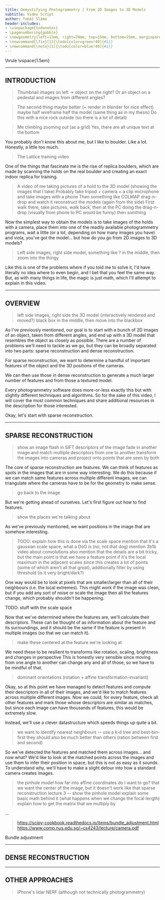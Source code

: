 ```yaml
---
title: Demystifying Photogrammetry | From 2D Images to 3D Models
subtitle: Video Script
author: Tomáš Sláma
header-includes:
- \usepackage{todonotes}
- \pagenumbering{gobble}
- \newgeometry{left=15mm, right=70mm, top=15mm, bottom=15mm, marginparwidth=60mm}
- \newcommand{\fix}[1]{\todo[color=green!40]{#1}}
- \newcommand{\note}[1]{\todo[color=blue!40]{#1}}
---
```


\hrule
\vspace{1.5em}

---
INTRODUCTION
---

> Thumbnail images on left -> object on the right? Or an object on a pedestal and images from different angles?

> The second thing maybe better (+ render in blender for nice effect)
> maybe half wireframe half the model (same thing as in my thesis)
> Do this with a nice rock outside (so there is a lot of detail)

> Me climbing zooming out (as a grid)
> Yes, there are all unique text at the bottom

You probably don't know this about me, but I like to boulder.
Like a lot.
Honestly, a little too much.

> The Lattice training video

One of the things that fascinate me is the rise of replica boulders, which are made by scanning the holds on the real boulder and creating an exact indoor replica for training.

> A video of me taking pictures of a hold to the 3D model (showing the images that I take)
> Probably take tripod + camera + a clip microphone and take images with a phone
> Then something like COLMAP drag-n-drop and watch it reconstruct the models (again from the side)
> First walk there, take pictures, walk back, then at the PC doing the drag-n-drop (visually from phone to PC would be funny)
>   then somthing

Now the simplest way to obtain the models is to take images of the holds with a camera, place them into one of the readily available photogrammetry programs, wait a little (or a lot, depending on how many images you have) and viola, you've got the model... but how do you go from 2D images to 3D models?

> Left side images, right side model, something like ? in the middle, then zoom into the thingy

Like this is one of the problems where if you told me to solve it, I'd have literally no idea where to even begin, and I bet that you feel the same way.
But, as with many things in life, the magic is just math, which I'll attempt to explain in this video.


---
OVERVIEW
---

> left side images, right side the 3D model (interactively rendered and moved?)
> black box in the middle, then move into the blackbox

As I've previously mentioned, our goal is to start with a bunch of 2D images of an object, taken from different angles, and end up with a 3D model that resembles the object as closely as possible.
There are a number of problems we'll need to tackle as we go, but they can be broadly separated into two parts: sparse reconstruction and dense reconstruction.

For sparse reconstruction, we want to determine a handful of important features of the object and the 3D positions of the cameras.

We can then use those in dense reconstruction to generate a much larger number of features and from those a textured model.

Every photogrammetry software does more-or-less exactly this but with slightly different techniques and algorithms.
So for the sake of this video, I will cover the most common techniques and share additional resources in the description for those interested.

Okay, let's start with sparse reconstruction.


---
SPARSE RECONSTRUCTION
---

> show an image
> flash in SIFT descriptors of the image
> fade in another image and match multiple descriptors from one to another
> transform the images into cameras and project onto points that are seen by both

The core of sparse reconstruction are features.
We can think of features as spots in the images that are in some way interesting.
We do this because if we can match same features across multiple different images, we can triangulate where the cameras have to be for the geometry to make sense.

> go back to the image

But we're getting ahead of ourselves.
Let's first figure out how to find features.

> show the places we're talking about

As we've previously mentioned, we want positions in the image that are somehow interesting.

> TODO: explain how this is done via the scale space
> mention that it's a gaussian scale space, what a DoG is (no, not that dog)
> mention 3b1b video about convolutions
> also mention that the details are a bit tricky, but the main point is that we have a feature point if it's the local maximum in the adjacent scales
> since this creates a lot of points (some of which aren't all that great), additionally filter by using threshold (is it very bright/dark?)

One way would be to look at pixels that are smaller/larger than all of their neighbours (i.e. the local extremes).
This might work if the image was clean, but if you add any sort of noise or scale the image then all the features change, which probably shouldn't be happening.


TODO: stuff with the scale space

Now that we've determined where the features are, we'll calculate their descriptors.
These can be thought of as information about the feature and its surroundings, and it should be the same if the feature is present in multiple images (so that we can match it).

> make these centered at the feature we're looking at

We need these to be resilient to transforms like rotation, scaling, brightness and changes in perspective
This is honestly very sensible since moving from one angle to another can change any and all of those, so we have to be mindful of that.

> dominant orientations (rotation + affine transformation-invariant)


Okay, so at this point we have managed to detect features and compute their descriptors in all of their images, and we'd like to match features across multiple different images.
Now we could, for every feature, check all other features and mark those whose descriptors are similar as matches, but since each image can have thousands of features, this would be extremely slow.

Instead, we'll use a clever datastructure which speeds things up quite a bit.

> we want to identify nearest neighbours -- use a k-d tree and best-bin-first
> they should also be much better than others (ration between first and second)

So we've detected the features and matched them across images... and now what?
We'd like to look at the matched points across the images and use them to infer their position in space, but this is not as easy as it sounds.
To understand why, we'll have to make a slight detour into how a standard camera creates images.

> the pinhole model
> how far into affine coordinates do I want to go?
> that we want the center of the image, but it doesn't work like that
> sparse reconstruction lecture 3 -- show the pinhole model
> explain some basic math behind it (what happens when we change the focal length)
> explain how to get the matrix that we multiply by

...

> https://scipy-cookbook.readthedocs.io/items/bundle_adjustment.html
> https://www.comp.nus.edu.sg/~cs4243/lecture/camera.pdf

Bundle adjustment

---
DENSE RECONSTRUCTION
---



---
OTHER APPROACHES
---

> iPhone's lidar
> NERF (although not technically photogrammetry)

